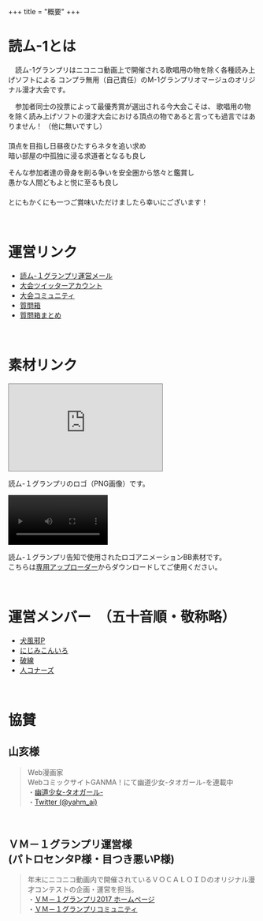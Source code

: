 +++
title = "概要"
+++

# 読ム-1とは

　読ム-1グランプリはニコニコ動画上で開催される歌唱用の物を除く各種読み上げソフトによる
コンプラ無用（自己責任）のM-1グランプリオマージュのオリジナル漫才大会です。

　参加者同士の投票によって最優秀賞が選出される今大会こそは、
歌唱用の物を除く読み上げソフトの漫才大会における頂点の物であると言っても過言ではありません！
（他に無いですし）
　  
　  
頂点を目指し日昼夜ひたすらネタを追い求め  
暗い部屋の中孤独に浸る求道者となるも良し

そんな参加者達の骨身を削る争いを安全圏から悠々と鑑賞し  
愚かな人間どもよと悦に至るも良し
　  
　  
とにもかくにも一つご賞味いただけましたら幸いにございます！

<br>

# 運営リンク

- [読ム-１グランプリ運営メール](<mailto:yomuwan@outlook.jp>)
- [大会ツイッターアカウント](https://twitter.com/Yomu_1GP)
- [大会コミュニティ](https://com.nicovideo.jp/community/co3737919)
- [質問箱](https://peing.net/yomu_1gp)
- [質問箱まとめ](https://twitter.com/i/moments/948073734111354881)

<br>

# 素材リンク

<p>
<iframe width="312" height="176" src="http://ext.seiga.nicovideo.jp/thumb/im7836885" scrolling="no" style="border:solid 1px #888;" frameborder="0"><a href="http://seiga.nicovideo.jp/seiga/im7836885">読ム-1グランプリ ロゴ</a></iframe>
</p>

読ム-１グランプリのロゴ（PNG画像）です。

<p>
<video id="video" src="/logo_BB.mp4" controls width=40%></video>
</p>

読ム-１グランプリ告知で使用されたロゴアニメーションBB素材です。  
こちらは[専用アップローダー](https://ux.getuploader.com/YOMU_1GP2018/download/7)からダウンロードしてご使用ください。

<br>

# 運営メンバー　（五十音順・敬称略）

- [犬風邪P](https://twitter.com/inukazep)
- [にじみこんいろ](https://twitter.com/suidasisan)
- [破線](https://twitter.com/h_a_s_e_n)
- [人コナーズ](http://www.nicovideo.jp/user/15326247)

<br>

# 協賛

## 山亥様

> Web漫画家  
> WebコミックサイトGANMA！にて幽道少女-タオガール-を連載中  
> ・[幽道少女-タオガール-](http://ganma.jp/taogirl)  
> ・[Twitter (@yahm_ai)](https://twitter.com/yahm_ai)


<br>


## ＶＭ－１グランプリ運営様<br>(パトロセンタP様・目つき悪いP様)

> 年末にニコニコ動画内で開催されているＶＯＣＡＬＯＩＤのオリジナル漫才コンテストの企画・運営を担当。  
> ・[ＶＭ－１グランプリ2017 ホームページ](http://www.geocities.jp/r13_5034/11000/0700.html)  
> ・[ＶＭ－１グランプリコミュニティ](http://com.nicovideo.jp/community/co627386)

<br>



